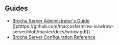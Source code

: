 ## Guides

- [Brocha Server Administrator's Guide](https://github.com/marcosfermin/wirow-server/blob/master/docs/wirow.adoc) ([phttps://github.com/marcosferminw-io/wirow-server/blob/master/docs/wirow.pdf))
- [Brocha Server Configuration Reference](https://github.com/marcosfermin/wirow-server/blob/master/docs/wirow-configuration.ini)


